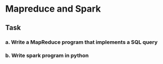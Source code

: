 # Mapreduce and Spark

## Task

### a. Write a MapReduce program that implements a SQL query

### b. Write spark program in python
